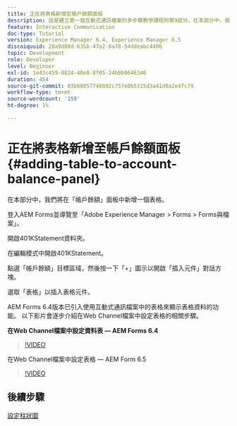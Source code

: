```yaml
---
title: 正在將表格新增至帳戶餘額面板
description: 這是建立第一個互動式通訊檔案的多步驟教學課程的第9部分。在本部分中，我們將在「帳戶餘額」面板中新增一個表格。
feature: Interactive Communication
doc-type: Tutorial
version: Experience Manager 6.4, Experience Manager 6.5
discoiquuid: 28a9d88d-635b-47a2-8a78-54ddeabc4406
topic: Development
role: Developer
level: Beginner
exl-id: 1e43c459-8824-40e8-8f05-24b8b0646346
duration: 454
source-git-commit: 03b68057748892c757e0b5315d3a41d0a2e4fc79
workflow-type: tm+mt
source-wordcount: '159'
ht-degree: 1%

---
```


# 正在將表格新增至帳戶餘額面板{#adding-table-to-account-balance-panel}

在本部分中，我們將在「帳戶餘額」面板中新增一個表格。

登入AEM Forms並導覽至「Adobe Experience Manager > Forms > Forms與檔案」。

開啟401KStatement資料夾。

在編輯模式中開啟401KStatement。

點選「帳戶餘額」目標區域，然後按一下「+」圖示以開啟「插入元件」對話方塊。

選取「表格」以插入表格元件。

AEM Forms 6.4版本已引入使用互動式通訊檔案中的表格來顯示表格資料的功能。 以下影片會逐步介紹在Web Channel檔案中設定表格的相關步驟。

**在Web Channel檔案中設定資料表 — AEM Forms 6.4**

>[!VIDEO](https://video.tv.adobe.com/v/22360?quality=12&learn=on)

在Web Channel檔案中設定表格 — AEM Form 6.5

>[!VIDEO](https://video.tv.adobe.com/v/27847?quality=12&learn=on)

## 後續步驟

[設定柱狀圖](./partten.md)
